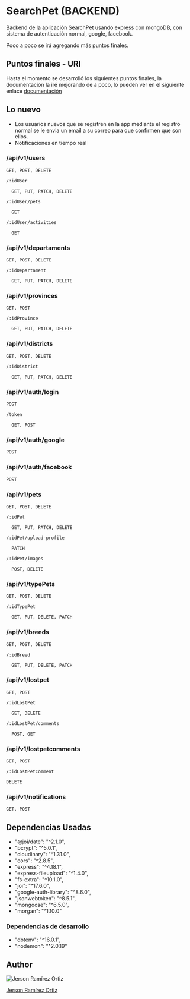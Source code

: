 # SearchPet (BACKEND)

Backend de la aplicación SearchPet usando express con mongoDB, con sistema de autenticación normal, google, facebook.

Poco a poco se irá agregando más puntos finales.

## Puntos finales - URI

Hasta el momento se desarrolló los siguientes puntos finales, 
la documentación la iré mejorando de a poco, lo pueden ver en el siguiente enlace [documentación](https://documenter.getpostman.com/view/11171580/Uze4viTq)

## Lo nuevo

* Los usuarios nuevos que se registren en la app mediante el registro normal se le envia un email a su correo para que confirmen que son ellos.
* Notificaciones en tiempo real

### /api/v1/users
    GET, POST, DELETE
    
    /:idUser
    
      GET, PUT, PATCH, DELETE

    /:idUser/pets

      GET
    
    /:idUser/activities

      GET

### /api/v1/departaments
    GET, POST, DELETE
    
    /:idDepartament
    
      GET, PUT, PATCH, DELETE

### /api/v1/provinces
    GET, POST
    
    /:idProvince
    
      GET, PUT, PATCH, DELETE

### /api/v1/districts
    GET, POST, DELETE

    /:idDistrict

      GET, PUT, PATCH, DELETE

### /api/v1/auth/login
    POST
    
    /token

      GET, POST

### /api/v1/auth/google
    POST

### /api/v1/auth/facebook
    POST    

### /api/v1/pets
    GET, POST, DELETE

    /:idPet

      GET, PUT, PATCH, DELETE

    /:idPet/upload-profile

      PATCH

    /:idPet/images

      POST, DELETE

### /api/v1/typePets
    GET, POST, DELETE

    /:idTypePet

      GET, PUT, DELETE, PATCH

### /api/v1/breeds
    GET, POST, DELETE

    /:idBreed

      GET, PUT, DELETE, PATCH

### /api/v1/lostpet
    GET, POST

    /:idLostPet
    
      GET, DELETE 

    /:idLostPet/comments

      POST, GET

### /api/v1/lostpetcomments
    GET, POST
    
    /:idLostPetComment
    
    DELETE

### /api/v1/notifications
    GET, POST    

## Dependencias Usadas

* "@joi/date": "^2.1.0",
* "bcrypt": "^5.0.1",
* "cloudinary": "^1.31.0",
* "cors": "^2.8.5",
* "express": "^4.18.1",
* "express-fileupload": "^1.4.0",
* "fs-extra": "^10.1.0",
* "joi": "^17.6.0",
* "google-auth-library": "^8.6.0",
* "jsonwebtoken": "^8.5.1",
* "mongoose": "^6.5.0",
* "morgan": "^1.10.0"

### Dependencias de desarrollo

* "dotenv": "^16.0.1",
* "nodemon": "^2.0.19"

## Author

![Jerson Ramírez Ortiz](https://avatars.githubusercontent.com/u/43390194?v=4)

[Jerson Ramírez Ortiz](https://www.facebook.com/jersonomar.ramirezortiz/)

